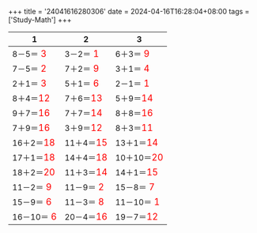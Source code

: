 +++ 
title = '24041616280306' 
date = 2024-04-16T16:28:04+08:00 
tags = ['Study-Math'] 
+++ 

1 | 2 | 3 
-- | -- | -- 
8－5＝<font color=red size=4> 3</font> | 3－2＝<font color=red size=4> 1</font> | 6＋3＝<font color=red size=4> 9</font> 
7－5＝<font color=red size=4> 2</font> | 7＋2＝<font color=red size=4> 9</font> | 3＋1＝<font color=red size=4> 4</font> 
2＋1＝<font color=red size=4> 3</font> | 5＋1＝<font color=red size=4> 6</font> | 2－1＝<font color=red size=4> 1</font> 
8＋4＝<font color=red size=4>12</font> | 7＋6＝<font color=red size=4>13</font> | 5＋9＝<font color=red size=4>14</font> 
9＋7＝<font color=red size=4>16</font> | 7＋7＝<font color=red size=4>14</font> | 8＋8＝<font color=red size=4>16</font> 
7＋9＝<font color=red size=4>16</font> | 3＋9＝<font color=red size=4>12</font> | 8＋3＝<font color=red size=4>11</font> 
16＋2＝<font color=red size=4>18</font> | 11＋4＝<font color=red size=4>15</font> | 13＋1＝<font color=red size=4>14</font> 
17＋1＝<font color=red size=4>18</font> | 14＋4＝<font color=red size=4>18</font> | 10＋10＝<font color=red size=4>20</font> 
18＋2＝<font color=red size=4>20</font> | 11＋3＝<font color=red size=4>14</font> | 14＋1＝<font color=red size=4>15</font> 
11－2＝<font color=red size=4> 9</font> | 11－9＝<font color=red size=4> 2</font> | 15－8＝<font color=red size=4> 7</font> 
15－9＝<font color=red size=4> 6</font> | 11－3＝<font color=red size=4> 8</font> | 11－10＝<font color=red size=4> 1</font> 
16－10＝<font color=red size=4> 6</font> | 20－4＝<font color=red size=4>16</font> | 19－7＝<font color=red size=4>12</font> 

